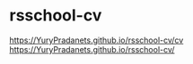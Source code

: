 # rsschool-cv
https://YuryPradanets.github.io/rsschool-cv/cv
https://YuryPradanets.github.io/rsschool-cv/
